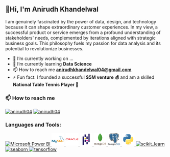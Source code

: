 <h2 align="left">👋Hi, I'm Anirudh Khandelwal</h2>
<p align="left">  I am genuinely fascinated by the power of data, design, and technology because it can shape extraordinary customer experiences. In my view, a successful product or service emerges from a profound understanding of stakeholders' needs, complemented by iterations aligned with strategic business goals. This philosophy fuels my passion for data analysis and its potential to revolutionize businesses. </p>

- 🔭 I’m currently working on ...
- 🌱 I’m currently learning **Data Science**
- 📫 How to reach me **anirudhkhandelwal04@gmail.com** 
- ⚡ Fun fact: I founded a successful **$5M venture 💰**  and am a skilled **National Table Tennis Player 🏓**

<h3 align="left">📫 How to reach me</h3>
<p align="left"> <a href="https://www.linkedin.com/in/anirudh04/" target="blank"><img align="center" src="https://raw.githubusercontent.com/rahuldkjain/github-profile-readme-generator/master/src/images/icons/Social/linked-in-alt.svg" alt="anirudh04" height="30" width="40" /></a> <a href="anirudhkhandelwal04@gmail.com" target="blank"><img align="center" src="https://upload.wikimedia.org/wikipedia/commons/7/7e/Gmail_icon_%282020%29.svg" alt="anirudh04" height="25" width="40" /></a>
</p>

<h3 align="left">Languages and Tools:</h3>
<p align="left"> 
<a href="https://powerbi.microsoft.com/en-us/" target="_blank" rel="noreferrer"> <img src="https://upload.wikimedia.org/wikipedia/commons/c/cf/New_Power_BI_Logo.svg" alt="Microsoft Power BI" width="40" height="40"/> </a> <a href="https://www.mysql.com/" target="_blank" rel="noreferrer"> <img src="https://raw.githubusercontent.com/devicons/devicon/master/icons/mysql/mysql-original-wordmark.svg" alt="mysql" width="40" height="40"/> </a> <a href="https://www.oracle.com/" target="_blank" rel="noreferrer"> <img src="https://raw.githubusercontent.com/devicons/devicon/master/icons/oracle/oracle-original.svg" alt="oracle" width="40" height="40"/> </a> <a href="https://pandas.pydata.org/" target="_blank" rel="noreferrer"> <img src="https://raw.githubusercontent.com/devicons/devicon/2ae2a900d2f041da66e950e4d48052658d850630/icons/pandas/pandas-original.svg" alt="pandas" width="40" height="40"/> </a> <a href="https://www.mongodb.com/" target="_blank" rel="noreferrer"> <img src="https://raw.githubusercontent.com/devicons/devicon/master/icons/mongodb/mongodb-original-wordmark.svg" alt="mongodb" width="40" height="40"/> </a> <a href="https://www.postgresql.org" target="_blank" rel="noreferrer"> <img src="https://raw.githubusercontent.com/devicons/devicon/master/icons/postgresql/postgresql-original-wordmark.svg" alt="postgresql" width="40" height="40"/> </a> <a href="https://www.python.org" target="_blank" rel="noreferrer"> <img src="https://raw.githubusercontent.com/devicons/devicon/master/icons/python/python-original.svg" alt="python" width="40" height="40"/> </a> <a href="https://scikit-learn.org/" target="_blank" rel="noreferrer"> <img src="https://upload.wikimedia.org/wikipedia/commons/0/05/Scikit_learn_logo_small.svg" alt="scikit_learn" width="40" height="40"/> </a> <a href="https://seaborn.pydata.org/" target="_blank" rel="noreferrer"> <img src="https://seaborn.pydata.org/_images/logo-mark-lightbg.svg" alt="seaborn" width="40" height="40"/> </a> <a href="https://www.tensorflow.org" target="_blank" rel="noreferrer"> <img src="https://www.vectorlogo.zone/logos/tensorflow/tensorflow-icon.svg" alt="tensorflow" width="40" height="40"/> </a> </p>
